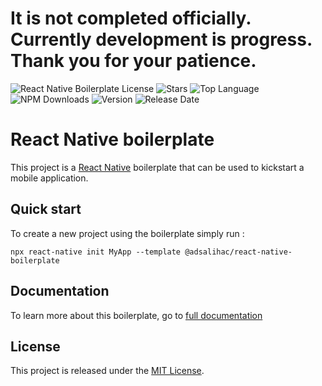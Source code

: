 # It is not completed officially. Currently development is progress. Thank you for your patience.

![React Native Boilerplate License](https://img.shields.io/github/license/adsalihac/react-native-boilerplate)
![Stars](https://img.shields.io/github/stars/adsalihac/react-native-boilerplate)
![Top Language](https://img.shields.io/github/languages/top/adsalihac/react-native-boilerplate)
![NPM Downloads](https://img.shields.io/npm/dw/@adsalihac/react-native-boilerplate)
![Version](https://flat.badgen.net/npm/v/@adsalihac/react-native-boilerplate)
![Release Date](https://img.shields.io/github/release-date/adsalihac/react-native-boilerplate)

# React Native boilerplate

This project is a [React Native](https://facebook.github.io/react-native/) boilerplate that can be used to kickstart a mobile application.

## Quick start

To create a new project using the boilerplate simply run :

```
npx react-native init MyApp --template @adsalihac/react-native-boilerplate
```

## Documentation

To learn more about this boilerplate, go to [full documentation](https://adsalihac.github.io/react-native-boilerplate)

## License

This project is released under the [MIT License](LICENSE).

